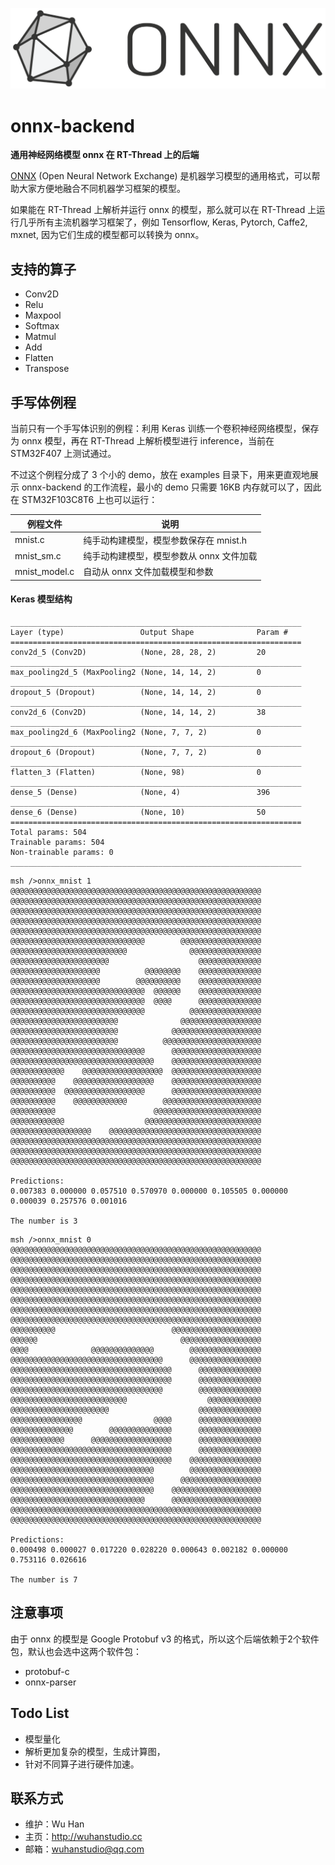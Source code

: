 ![](https://raw.githubusercontent.com/onnx/onnx/master/docs/ONNX_logo_main.png)

# onnx-backend

**通用神经网络模型 onnx 在 RT-Thread 上的后端**

[ONNX](https://onnx.ai/) (Open Neural Network Exchange) 是机器学习模型的通用格式，可以帮助大家方便地融合不同机器学习框架的模型。

如果能在 RT-Thread 上解析并运行 onnx 的模型，那么就可以在 RT-Thread 上运行几乎所有主流机器学习框架了，例如 Tensorflow, Keras, Pytorch, Caffe2, mxnet, 因为它们生成的模型都可以转换为 onnx。

## 支持的算子

- Conv2D
- Relu
- Maxpool
- Softmax
- Matmul
- Add
- Flatten
- Transpose

## 手写体例程

当前只有一个手写体识别的例程：利用 Keras 训练一个卷积神经网络模型，保存为 onnx 模型，再在 RT-Thread 上解析模型进行 inference，当前在 STM32F407 上测试通过。

不过这个例程分成了 3 个小的 demo，放在 examples 目录下，用来更直观地展示 onnx-backend 的工作流程，最小的 demo 只需要 16KB 内存就可以了，因此在 STM32F103C8T6 上也可以运行：

| 例程文件      | 说明                                     |
| ------------- | ---------------------------------------- |
| mnist.c       | 纯手动构建模型，模型参数保存在 mnist.h   |
| mnist_sm.c    | 纯手动构建模型，模型参数从 onnx 文件加载 |
| mnist_model.c | 自动从 onnx 文件加载模型和参数           |

####  Keras 模型结构

```
_________________________________________________________________
Layer (type)                 Output Shape              Param #   
=================================================================
conv2d_5 (Conv2D)            (None, 28, 28, 2)         20        
_________________________________________________________________
max_pooling2d_5 (MaxPooling2 (None, 14, 14, 2)         0         
_________________________________________________________________
dropout_5 (Dropout)          (None, 14, 14, 2)         0         
_________________________________________________________________
conv2d_6 (Conv2D)            (None, 14, 14, 2)         38        
_________________________________________________________________
max_pooling2d_6 (MaxPooling2 (None, 7, 7, 2)           0         
_________________________________________________________________
dropout_6 (Dropout)          (None, 7, 7, 2)           0         
_________________________________________________________________
flatten_3 (Flatten)          (None, 98)                0         
_________________________________________________________________
dense_5 (Dense)              (None, 4)                 396       
_________________________________________________________________
dense_6 (Dense)              (None, 10)                50        
=================================================================
Total params: 504
Trainable params: 504
Non-trainable params: 0
_________________________________________________________________

```

```
msh />onnx_mnist 1
@@@@@@@@@@@@@@@@@@@@@@@@@@@@@@@@@@@@@@@@@@@@@@@@@@@@@@@@
@@@@@@@@@@@@@@@@@@@@@@@@@@@@@@@@@@@@@@@@@@@@@@@@@@@@@@@@
@@@@@@@@@@@@@@@@@@@@@@@@@@@@@@@@@@@@@@@@@@@@@@@@@@@@@@@@
@@@@@@@@@@@@@@@@@@@@@@@@@@@@@@@@@@@@@@@@@@@@@@@@@@@@@@@@
@@@@@@@@@@@@@@@@@@@@@@@@@@@@@@@@@@@@@@@@@@@@@@@@@@@@@@@@
@@@@@@@@@@@@@@@@@@@@@@@@@@@@@@        @@@@@@@@@@@@@@@@@@
@@@@@@@@@@@@@@@@@@@@@@@@@@              @@@@@@@@@@@@@@@@
@@@@@@@@@@@@@@@@@@@@@@                    @@@@@@@@@@@@@@
@@@@@@@@@@@@@@@@@@@@          @@@@@@@@    @@@@@@@@@@@@@@
@@@@@@@@@@@@@@@@@@@@        @@@@@@@@@@    @@@@@@@@@@@@@@
@@@@@@@@@@@@@@@@@@@@@@@@@@@@@@  @@@@@@    @@@@@@@@@@@@@@
@@@@@@@@@@@@@@@@@@@@@@@@@@@@@@  @@@@      @@@@@@@@@@@@@@
@@@@@@@@@@@@@@@@@@@@@@@@@@@@@@          @@@@@@@@@@@@@@@@
@@@@@@@@@@@@@@@@@@@@@@@@              @@@@@@@@@@@@@@@@@@
@@@@@@@@@@@@@@@@@@@@@@@@            @@@@@@@@@@@@@@@@@@@@
@@@@@@@@@@@@@@@@@@@@@@@@          @@@@@@@@@@@@@@@@@@@@@@
@@@@@@@@@@@@@@@@@@@@@@@@@@@@@@      @@@@@@@@@@@@@@@@@@@@
@@@@@@@@@@@@@@@@@@@@@@@@@@@@@@@@    @@@@@@@@@@@@@@@@@@@@
@@@@@@@@@@@@    @@@@@@@@@@@@@@@@@@  @@@@@@@@@@@@@@@@@@@@
@@@@@@@@@@    @@@@@@@@@@@@@@@@@@    @@@@@@@@@@@@@@@@@@@@
@@@@@@@@@@  @@@@@@@@@@@@@@@@@@      @@@@@@@@@@@@@@@@@@@@
@@@@@@@@@@    @@@@@@@@@@@@        @@@@@@@@@@@@@@@@@@@@@@
@@@@@@@@@@                      @@@@@@@@@@@@@@@@@@@@@@@@
@@@@@@@@@@@@                  @@@@@@@@@@@@@@@@@@@@@@@@@@
@@@@@@@@@@@@@@@@@@    @@@@@@@@@@@@@@@@@@@@@@@@@@@@@@@@@@
@@@@@@@@@@@@@@@@@@@@@@@@@@@@@@@@@@@@@@@@@@@@@@@@@@@@@@@@
@@@@@@@@@@@@@@@@@@@@@@@@@@@@@@@@@@@@@@@@@@@@@@@@@@@@@@@@
@@@@@@@@@@@@@@@@@@@@@@@@@@@@@@@@@@@@@@@@@@@@@@@@@@@@@@@@

Predictions:
0.007383 0.000000 0.057510 0.570970 0.000000 0.105505 0.000000 0.000039 0.257576 0.001016

The number is 3

```

```
msh />onnx_mnist 0
@@@@@@@@@@@@@@@@@@@@@@@@@@@@@@@@@@@@@@@@@@@@@@@@@@@@@@@@
@@@@@@@@@@@@@@@@@@@@@@@@@@@@@@@@@@@@@@@@@@@@@@@@@@@@@@@@
@@@@@@@@@@@@@@@@@@@@@@@@@@@@@@@@@@@@@@@@@@@@@@@@@@@@@@@@
@@@@@@@@@@@@@@@@@@@@@@@@@@@@@@@@@@@@@@@@@@@@@@@@@@@@@@@@
@@@@@@@@@@@@@@@@@@@@@@@@@@@@@@@@@@@@@@@@@@@@@@@@@@@@@@@@
@@@@@@@@@@@@@@@@@@@@@@@@@@@@@@@@@@@@@@@@@@@@@@@@@@@@@@@@
@@@@@@@@@@@@@@@@@@@@@@@@@@@@@@@@@@@@@@@@@@@@@@@@@@@@@@@@
@@@@@@@@@@@@@@@@@@@@@@@@@@@@@@@@@@@@@@@@@@@@@@@@@@@@@@@@
@@@@@@@@@@                          @@@@@@@@@@@@@@@@@@@@
@@@@@@                                @@@@@@@@@@@@@@@@@@
@@@@              @@@@@@@@@@@@@@        @@@@@@@@@@@@@@@@
@@@@@@@@@@@@@@@@@@@@@@@@@@@@@@@@@@      @@@@@@@@@@@@@@@@
@@@@@@@@@@@@@@@@@@@@@@@@@@@@@@@@@@@@      @@@@@@@@@@@@@@
@@@@@@@@@@@@@@@@@@@@@@@@@@@@@@@@@@@@      @@@@@@@@@@@@@@
@@@@@@@@@@@@@@@@@@@@@@@@@@@@@@@@@@        @@@@@@@@@@@@@@
@@@@@@@@@@@@@@@@@@@@@@@@@@                  @@@@@@@@@@@@
@@@@@@@@@@@@@@@@@@@@@@                    @@@@@@@@@@@@@@
@@@@@@@@@@@@@@@@                @@@@      @@@@@@@@@@@@@@
@@@@@@@@@@@@@@        @@@@@@@@@@@@@@      @@@@@@@@@@@@@@
@@@@@@@@@@@@      @@@@@@@@@@@@@@@@@@      @@@@@@@@@@@@@@
@@@@@@@@@@@@@@@@@@@@@@@@@@@@@@@@@@@@      @@@@@@@@@@@@@@
@@@@@@@@@@@@@@@@@@@@@@@@@@@@@@@@@@@@    @@@@@@@@@@@@@@@@
@@@@@@@@@@@@@@@@@@@@@@@@@@@@@@@@        @@@@@@@@@@@@@@@@
@@@@@@@@@@@@@@@@@@@@@@@@@@@@@@@@      @@@@@@@@@@@@@@@@@@
@@@@@@@@@@@@@@@@@@@@@@@@@@@@@@@@    @@@@@@@@@@@@@@@@@@@@
@@@@@@@@@@@@@@@@@@@@@@@@@@@@@@      @@@@@@@@@@@@@@@@@@@@
@@@@@@@@@@@@@@@@@@@@@@@@@@@@@@@@@@@@@@@@@@@@@@@@@@@@@@@@
@@@@@@@@@@@@@@@@@@@@@@@@@@@@@@@@@@@@@@@@@@@@@@@@@@@@@@@@

Predictions:
0.000498 0.000027 0.017220 0.028220 0.000643 0.002182 0.000000 0.753116 0.026616

The number is 7

```

## 注意事项

由于 onnx 的模型是 Google Protobuf v3 的格式，所以这个后端依赖于2个软件包，默认也会选中这两个软件包：

- protobuf-c
- onnx-parser


## Todo List

- 模型量化
- 解析更加复杂的模型，生成计算图，
- 针对不同算子进行硬件加速。


##  联系方式

- 维护：Wu Han
- 主页：http://wuhanstudio.cc
- 邮箱：wuhanstudio@qq.com

